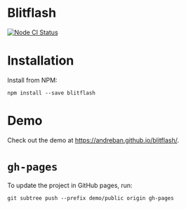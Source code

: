 Blitflash
=========

[![Node CI Status](https://github.com/andreban/blitflash/workflows/Node%20CI/badge.svg)](https://github.com/andreban/blitflash/actions?query=workflow%3A%22Node+CI%22)


# Installation

Install from NPM:

```
npm install --save blitflash
```

# Demo

Check out the demo at https://andreban.github.io/blitflash/.

# `gh-pages`

To update the project in GitHub pages, run:

`git subtree push --prefix demo/public origin gh-pages`
